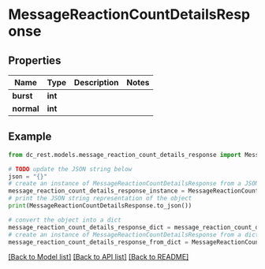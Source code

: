 # MessageReactionCountDetailsResponse


## Properties

Name | Type | Description | Notes
------------ | ------------- | ------------- | -------------
**burst** | **int** |  | 
**normal** | **int** |  | 

## Example

```python
from dc_rest.models.message_reaction_count_details_response import MessageReactionCountDetailsResponse

# TODO update the JSON string below
json = "{}"
# create an instance of MessageReactionCountDetailsResponse from a JSON string
message_reaction_count_details_response_instance = MessageReactionCountDetailsResponse.from_json(json)
# print the JSON string representation of the object
print(MessageReactionCountDetailsResponse.to_json())

# convert the object into a dict
message_reaction_count_details_response_dict = message_reaction_count_details_response_instance.to_dict()
# create an instance of MessageReactionCountDetailsResponse from a dict
message_reaction_count_details_response_from_dict = MessageReactionCountDetailsResponse.from_dict(message_reaction_count_details_response_dict)
```
[[Back to Model list]](../README.md#documentation-for-models) [[Back to API list]](../README.md#documentation-for-api-endpoints) [[Back to README]](../README.md)


